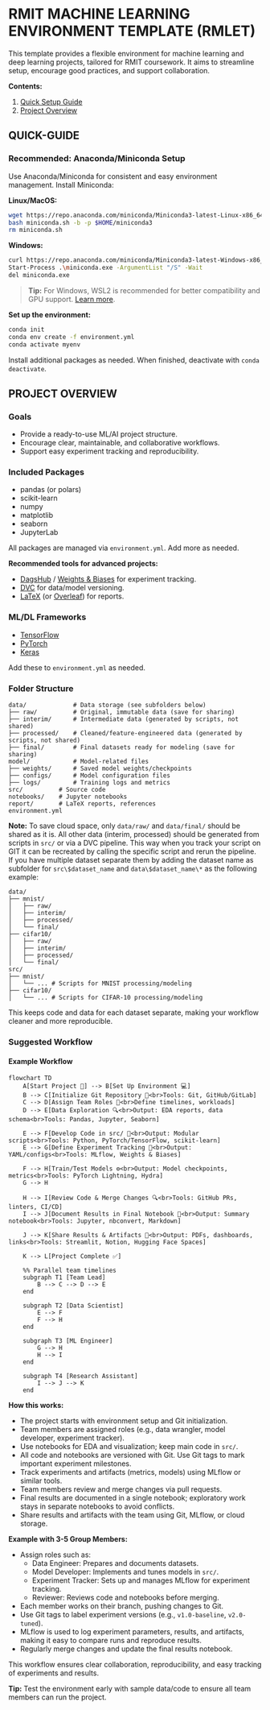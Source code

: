 # RMIT MACHINE LEARNING ENVIRONMENT TEMPLATE (RMLET)
This template provides a flexible environment for machine learning and deep learning projects, tailored for RMIT coursework. It aims to streamline setup, encourage good practices, and support collaboration.

**Contents:**
1. [Quick Setup Guide](#quick-guide)
2. [Project Overview](#the-rant-about-the-project)

## QUICK-GUIDE

### Recommended: Anaconda/Miniconda Setup

Use Anaconda/Miniconda for consistent and easy environment management. Install Miniconda:

**Linux/MacOS:**
```sh
wget https://repo.anaconda.com/miniconda/Miniconda3-latest-Linux-x86_64.sh -O miniconda.sh
bash miniconda.sh -b -p $HOME/miniconda3
rm miniconda.sh
```

**Windows:**
```sh
curl https://repo.anaconda.com/miniconda/Miniconda3-latest-Windows-x86_64.exe -o miniconda.exe
Start-Process .\miniconda.exe -ArgumentList "/S" -Wait
del miniconda.exe
```

> **Tip:** For Windows, WSL2 is recommended for better compatibility and GPU support. [Learn more](https://docs.microsoft.com/en-us/windows/wsl/install).

**Set up the environment:**
```sh
conda init
conda env create -f environment.yml
conda activate myenv
```
Install additional packages as needed. When finished, deactivate with `conda deactivate`.

## PROJECT OVERVIEW

### Goals
- Provide a ready-to-use ML/AI project structure.
- Encourage clear, maintainable, and collaborative workflows.
- Support easy experiment tracking and reproducibility.

### Included Packages
- pandas (or polars)
- scikit-learn
- numpy
- matplotlib
- seaborn
- JupyterLab

All packages are managed via `environment.yml`. Add more as needed.

**Recommended tools for advanced projects:**
- [DagsHub](https://dagshub.com/) / [Weights & Biases](https://wandb.ai/site) for experiment tracking.
- [DVC](https://dvc.org/) for data/model versioning.
- [LaTeX](https://www.latex-project.org/) (or [Overleaf](https://www.overleaf.com/)) for reports.

### ML/DL Frameworks
- [TensorFlow](https://www.tensorflow.org/)
- [PyTorch](https://pytorch.org/)
- [Keras](https://keras.io/)

Add these to `environment.yml` as needed.

### Folder Structure

```
data/             # Data storage (see subfolders below)
├── raw/          # Original, immutable data (save for sharing)
├── interim/      # Intermediate data (generated by scripts, not shared)
├── processed/    # Cleaned/feature-engineered data (generated by scripts, not shared)
├── final/        # Final datasets ready for modeling (save for sharing)
model/            # Model-related files
├── weights/      # Saved model weights/checkpoints
├── configs/      # Model configuration files
├── logs/         # Training logs and metrics
src/          # Source code
notebooks/    # Jupyter notebooks
report/       # LaTeX reports, references
environment.yml
```

**Note:** To save cloud space, only `data/raw/` and `data/final/` should be shared as it is. All other data (interim, processed) should be generated from scripts in `src/` or via a DVC pipeline. This way when you track your script on GIT it can be recreated by calling the specific script and rerun the pipeline. If you have multiple dataset separate them by adding the dataset name as subfolder for `src\$dataset_name` and `data\$dataset_name\*` as the following example:

```
data/
├── mnist/
│   ├── raw/
│   ├── interim/
│   ├── processed/
│   └── final/
├── cifar10/
│   ├── raw/
│   ├── interim/
│   ├── processed/
│   └── final/
src/
├── mnist/
│   └── ... # Scripts for MNIST processing/modeling
├── cifar10/
│   └── ... # Scripts for CIFAR-10 processing/modeling
```

This keeps code and data for each dataset separate, making your workflow cleaner and more reproducible.

### Suggested Workflow

#### Example Workflow

```mermaid
flowchart TD
    A[Start Project 📁] --> B[Set Up Environment 💻]
    B --> C[Initialize Git Repository 🌱<br>Tools: Git, GitHub/GitLab]
    C --> D[Assign Team Roles 👥<br>Define timelines, workloads]
    D --> E[Data Exploration 🔍<br>Output: EDA reports, data schema<br>Tools: Pandas, Jupyter, Seaborn]
    
    E --> F[Develop Code in src/ 📂<br>Output: Modular scripts<br>Tools: Python, PyTorch/TensorFlow, scikit-learn]
    E --> G[Define Experiment Tracking 🧪<br>Output: YAML/configs<br>Tools: MLflow, Weights & Biases]
    
    F --> H[Train/Test Models ⚙️<br>Output: Model checkpoints, metrics<br>Tools: PyTorch Lightning, Hydra]
    G --> H
    
    H --> I[Review Code & Merge Changes 🔍<br>Tools: GitHub PRs, linters, CI/CD]
    I --> J[Document Results in Final Notebook 📒<br>Output: Summary notebook<br>Tools: Jupyter, nbconvert, Markdown]

    J --> K[Share Results & Artifacts 🚀<br>Output: PDFs, dashboards, links<br>Tools: Streamlit, Notion, Hugging Face Spaces]

    K --> L[Project Complete ✅]

    %% Parallel team timelines
    subgraph T1 [Team Lead]
        B --> C --> D --> E
    end

    subgraph T2 [Data Scientist]
        E --> F
        F --> H
    end

    subgraph T3 [ML Engineer]
        G --> H
        H --> I
    end

    subgraph T4 [Research Assistant]
        I --> J --> K
    end

```

**How this works:**
- The project starts with environment setup and Git initialization.
- Team members are assigned roles (e.g., data wrangler, model developer, experiment tracker).
- Use notebooks for EDA and visualization; keep main code in `src/`.
- All code and notebooks are versioned with Git. Use Git tags to mark important experiment milestones.
- Track experiments and artifacts (metrics, models) using MLflow or similar tools.
- Team members review and merge changes via pull requests.
- Final results are documented in a single notebook; exploratory work stays in separate notebooks to avoid conflicts.
- Share results and artifacts with the team using Git, MLflow, or cloud storage.

**Example with 3-5 Group Members:**
- Assign roles such as:
  - Data Engineer: Prepares and documents datasets.
  - Model Developer: Implements and tunes models in `src/`.
  - Experiment Tracker: Sets up and manages MLflow for experiment tracking.
  - Reviewer: Reviews code and notebooks before merging.
- Each member works on their branch, pushing changes to Git.
- Use Git tags to label experiment versions (e.g., `v1.0-baseline`, `v2.0-tuned`).
- MLflow is used to log experiment parameters, results, and artifacts, making it easy to compare runs and reproduce results.
- Regularly merge changes and update the final results notebook.

This workflow ensures clear collaboration, reproducibility, and easy tracking of experiments and results.

**Tip:** Test the environment early with sample data/code to ensure all team members can run the project.

